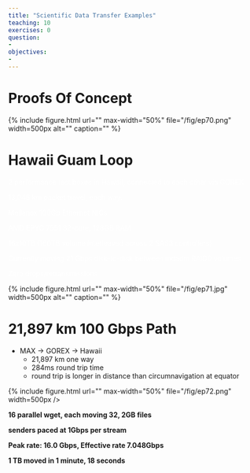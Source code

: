 ```yaml
---
title: "Scientific Data Transfer Examples"
teaching: 10
exercises: 0
question:
-
objectives:
-
---
```


# Proofs Of Concept

{% include figure.html url="" max-width="50%"
   file="/fig/ep70.png" width=500px alt="" caption="" %}

# Hawaii Guam Loop

<span style="color:#FFFFFF">2 performance test boxes in Hawaii\, connected to each other via GOREX</span>

<span style="color:#FFFFFF">13\,046 km packet travel\, each way\.</span>

<span style="color:#FFFFFF">Mellanox 100Gb Ethernet NICs</span>

<span style="color:#FFFFFF">AMD EPYC  7551 32\-core\, 128GB RAM</span>

<span style="color:#FFFFFF">16x10TB  \(160TB volume interleaved across 2 SAS3 controllers\)</span>

<span style="color:#FFFFFF">Currently moving 21 Gbps disk\-to\-disk between mdadm RAID0 volumes</span>

<span style="color:#FFFFFF">Zero drops/retransmissions</span>

{% include figure.html url="" max-width="50%"
   file="/fig/ep71.jpg" width=500px alt="" caption="" %}

# 21,897 km 100 Gbps Path

* MAX → GOREX → Hawaii
  * 21\,897 km one way
  * 284ms round trip time
  * round trip is longer in distance than circumnavigation at equator

{% include figure.html url="" max-width="50%"
   file="/fig/ep72.png" width=500px />

__16 parallel wget\, each moving 32\, 2GB files__

__senders paced at 1Gbps per stream__

__Peak rate: 16\.0 Gbps\, Effective rate 7\.048Gbps__

__1 TB moved in 1 minute\, 18 seconds__
